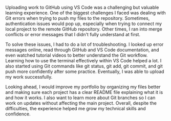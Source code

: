 Uploading work to GitHub using VS Code was a challenging but valuable learning experience. One of the biggest challenges I faced was dealing with Git errors when trying to push my files to the repository. Sometimes, authentication issues would pop up, especially when trying to connect my local project to the remote GitHub repository. Other times, I ran into merge conflicts or error messages that I didn't fully understand at first.

To solve these issues, I had to do a lot of troubleshooting. I looked up error messages online, read through GitHub and VS Code documentation, and even watched tutorial videos to better understand the Git workflow. Learning how to use the terminal effectively within VS Code helped a lot. I also started using Git commands like git status, git add, git commit, and git push more confidently after some practice. Eventually, I was able to upload my work successfully.

Looking ahead, I would improve my portfolio by organizing my files better and making sure each project has a clear README file explaining what it is and how it works. I also want to learn more about Git branches so I can work on updates without affecting the main project. Overall, despite the difficulties, the experience helped me grow my technical skills and confidence.
